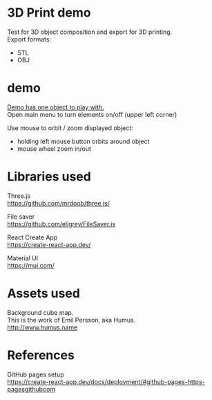 # 3D Print demo
Test for 3D object composition and export for 3D printing.  
Export formats:
- STL
- OBJ

# demo
[Demo has one object to play with.](https://gljubojevic.github.io/3dprint-demo)  
Open main menu to turn elements on/off (upper left corner)  

Use mouse to orbit / zoom displayed object:
- holding left mouse button orbits around object
- mouse wheel zoom in/out

# Libraries used
Three.js  
https://github.com/mrdoob/three.js/  

File saver  
https://github.com/eligrey/FileSaver.js

React Create App  
https://create-react-app.dev/  

Material UI  
https://mui.com/

# Assets used
Background cube map.  
This is the work of Emil Persson, aka Humus.  
http://www.humus.name

# References
GitHub pages setup  
https://create-react-app.dev/docs/deployment/#github-pages-https-pagesgithubcom

